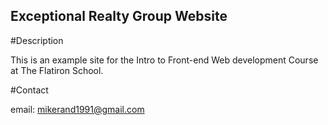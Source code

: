 Exceptional Realty Group Website
---

#Description

This is an example site for the Intro to Front-end Web development Course at The Flatiron School.

#Contact

email: mikerand1991@gmail.com